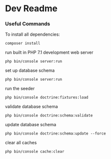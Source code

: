 # Dev Readme

### Useful Commands
To install all dependencies:

```
composer install 
```

run built in PHP 7.1 development web server
```
php bin/console server:run
```

set up database schema
```
php bin/console server:run
```

run the seeder
```
php bin/console doctrine:fixtures:load
```


validate database schema
```
php bin/console doctrine:schema:validate
```

update database schema
```
php bin/console doctrine:schema:update --force
```

clear all caches
```
php bin/console cache:clear
```
